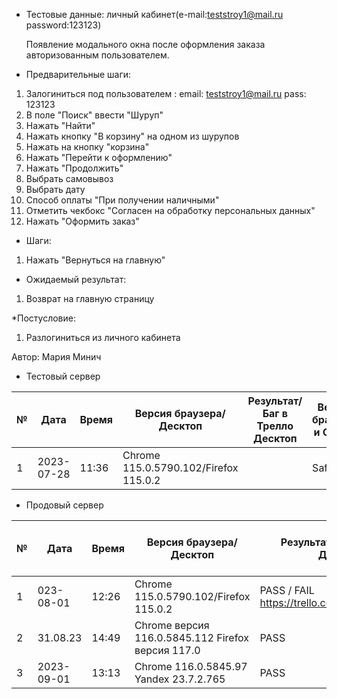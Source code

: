 * Тестовые данные:
личный кабинет(e-mail:teststroy1@mail.ru password:123123)

  Появление модального окна после оформления заказа авторизованным пользователем.

* Предварительные шаги:
1. Залогиниться под пользователем : 
email: teststroy1@mail.ru
pass: 123123
2. В поле "Поиск" ввести "Шуруп"
3. Нажать "Найти"
4. Нажать кнопку "В корзину" на одном из шурупов
5. Нажать на кнопку "корзина"
6. Нажать "Перейти к оформлению"
7. Нажать "Продолжить"
8. Выбрать самовывоз
9. Выбрать дату
10. Способ оплаты "При получении наличными"
11. Отметить чекбокс "Согласен на обработку персональных данных"
12. Нажать "Оформить заказ"


* Шаги:
1. Нажать "Вернуться на главную"

* Ожидаемый результат:
1. Возврат на главную страницу

*Постусловие:
1. Разлогиниться из личного кабинета


Автор: Мария Минич


* Тестовый сервер 


|  №  | Дата       | Время |           Версия браузера/Десктоп          |        Результат/Баг в Трелло Десктоп    |             Версия браузера и ОС Тач      |           Результат/Баг в Трелло Тач          |  Дата Релиза  |  Имя   |
| --- | ---------- | ----- |-------------------------------------| ---------------------------------- | ---------------------------------- | ---------------------------------- | ------| ------  |
| 1   | 2023-07-28 | 11:36 |Chrome 115.0.5790.102/Firefox 115.0.2 |  | Safari                            |  | 04.07 | Мария  |


* Продовый сервер


|  №  | Дата       | Время |           Версия браузера/Десктоп          |        Результат/Баг в Трелло Десктоп    |             Версия браузера и ОС Тач      |           Результат/Баг в Трелло Тач          |  Дата Релиза  |  Имя   |
| --- | ---------- | ----- |-------------------------------------| ---------------------------------- | ---------------------------------- | ---------------------------------- | ------| ------  |
| 1   | 023-08-01 | 12:26  |Chrome 115.0.5790.102/Firefox 115.0.2 | PASS / FAIL https://trello.com/c/nx0NxlQI/279 | Safari                            | PASS | 04.07 | Мария  |
| 2   | 31.08.23 | 14:49 | Chrome версия 116.0.5845.112 Firefox версия 117.0  | PASS | Chrome версия 116.0.5845.114 MIUI 12.5.13 | PASS | 27.08.23 | Надежда |
| 3   | 2023-09-01 | 13:13 |Chrome 116.0.5845.97 Yandex 23.7.2.765| PASS | Chrome 116.0.5845.97               | PASS | 03.09 | Сабина  |
